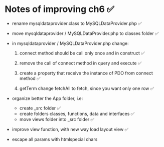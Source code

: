 # Notes of improving ch6 &#9989;

- rename mysqldataprovider.class to MySQLDataProvider.php &#9989;

- move mysqldataprovider / MySQLDataProvider.php to classes folder &#9989;

- in mysqldataprovider / MySQLDataProvider.php change:

    1. connect method should be call only once and in construct &#9989;

    2. remove the call of connect method in  query and execute &#9989;

    3. create a property that receive the instance of PDO from connect method &#9989;

    4. getTerm change fetchAll to fetch, since you want only one row &#9989;

- organize better the App folder, i.e:
    - create _src folder &#9989;
    - create folders classes, functions, data and interfaces &#9989;
    - move views folder into _src folder &#9989;

- improve view function, with new way load layout view &#9989;

- escape all params with htmlspecial chars

